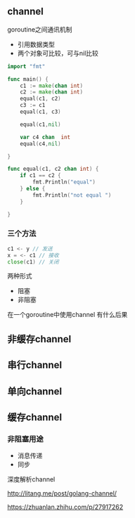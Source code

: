 ## channel

goroutine之间通讯机制

- 引用数据类型
- 两个对象可比较，可与nil比较 

```go
import "fmt"

func main() {
	c1 := make(chan int)
	c2 := make(chan int)
	equal(c1, c2)
	c3 := c1
	equal(c1, c3)

	equal(c1,nil)

	var c4 chan  int
	equal(c4,nil)

}

func equal(c1, c2 chan int) {
	if c1 == c2 {
		fmt.Println("equal")
	} else {
		fmt.Println("not equal ")
	}

}
```

### 三个方法

```go
c1 <- y // 发送
x = <- c1 // 接收
close(c1) // 关闭
```

两种形式

- 阻塞
- 非阻塞

在一个goroutine中使用channel 有什么后果

## 非缓存channel

## 串行channel

## 单向channel

## 缓存channel

### 非阻塞用途

- 消息传递
- 同步

深度解析channel

http://litang.me/post/golang-channel/

https://zhuanlan.zhihu.com/p/27917262